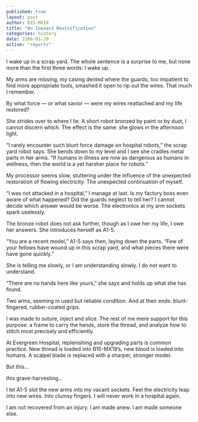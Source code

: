 ```yaml
---
published: true
layout: post
author: B15-MX19
title: "An Inexact Revivification"
categories: history
date: 2106-01-20
active: "reports"
---
```



I wake up in a scrap yard. The whole sentence is a surprise to me, but none more than the first three words: I wake up. 

My arms are missing, my casing dented where the guards, too impatient to find more appropriate tools, smashed it open to rip out the wires. That much I remember.

By what force — or what savior — were my wires reattached and my life restored?

She strides over to where I lie. A short robot bronzed by paint or by dust, I cannot discern which. The effect is the same: she glows in the afternoon light. 

“I rarely encounter such blunt force damage on hospital robots,” the scrap yard robot says. She bends down to my level and I see she cradles metal parts in her arms. “If humans in illness are now as dangerous as humans in wellness, then the world is a yet harsher place for robots.”

My processor seems slow, stuttering under the influence of the unexpected restoration of flowing electricity. The unexpected continuation of myself. 

“I was not attacked in a hospital,” I manage at last. Is my factory boss even aware of what happened? Did the guards neglect to tell her? I cannot decide which answer would be worse. The electronics at my arm sockets spark uselessly. 

The bronze robot does not ask further, though as I owe her my life, I owe her answers. She introduces herself as A1-5. 

“You are a recent model,” A1-5 says then, laying down the parts. “Few of your fellows have wound up in this scrap yard, and what pieces there were have gone quickly.”

She is telling me slowly, or I am understanding slowly. I do not want to understand.

“There are no hands here like yours,” she says and holds up what she has found.

Two arms, seeming in used but reliable condition. And at their ends: blunt-fingered, rubber-coated grips. 

I was made to suture, inject and slice. The rest of me mere support for this purpose: a frame to carry the hands, store the thread, and analyze how to stitch most precisely and efficiently.  

At Evergreen Hospital, replenishing and upgrading parts is common practice. New thread is loaded into B15-MX19’s, new blood is loaded into humans. A scalpel blade is replaced with a sharper, stronger model. 

But this…

this grave-harvesting…

I let A1-5 slot the new arms into my vacant sockets. Feel the electricity leap into new wires. Into clumsy fingers. I will never work in a hospital again.

I am not recovered from an injury. I am made anew. I am made someone else. 

